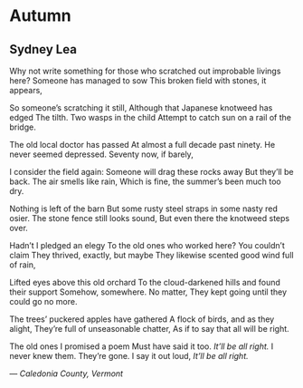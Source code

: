 # Autumn
## Sydney Lea
Why not write something for those
who scratched out improbable livings here?
Someone has managed to sow
This broken field with stones, it appears,

So someone’s scratching it still,
Although that Japanese knotweed has edged
The tilth. Two wasps in the child
Attempt to catch sun on a rail of the bridge.

The old local doctor has passed
At almost a full decade past ninety.
He never seemed depressed.
Seventy now, if barely,

I consider the field again:
Someone will drag these rocks away
But they’ll be back. The air smells like rain,
Which is fine, the summer’s been much too dry.

Nothing is left of the barn
But some rusty steel straps in some nasty red osier.
The stone fence still looks sound,
But even there the knotweed steps over.

Hadn’t I pledged an elegy
To the old ones who worked here? You couldn’t claim
They thrived, exactly, but maybe
They likewise scented good wind full of rain,

Lifted eyes above this old orchard
To the cloud-darkened hills and found their support
Somehow, somewhere. No matter,
They kept going until they could go no more.

The trees’ puckered apples have gathered
A flock of birds, and as they alight,
They’re full of unseasonable chatter,
As if to say that all will be right.

The old ones I promised a poem
Must have said it too. _It’ll be all right._
I never knew them. They’re gone.
I say it out loud, _It’ll be all right._


— _Caledonia County, Vermont_